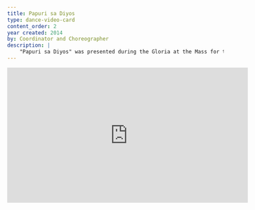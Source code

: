 ```yaml
---
title: Papuri sa Diyos
type: dance-video-card
content_order: 2
year created: 2014
by: Coordinator and Choreographer
description: |
    "Papuri sa Diyos" was presented during the Gloria at the Mass for the Feast of San Lorenzo Ruiz at St. Patrick’s Cathedral on September 25, 2014, before presiders Cardinal Parolin, the Vatican Secretary of State, and Archbishop Auza, the Permanent Observer of the Holy See to the United Nations. I coordinated and choreographed the dance, which included several groups ranging in age, background, and faith.
---
```

<iframe width="560" height="315" src="https://www.youtube.com/embed/owywoGitAJ4" frameborder="0" allow="accelerometer; autoplay; encrypted-media; gyroscope; picture-in-picture" allowfullscreen title="Video of 'Papuri sa Diyos' presented at St. Patrick's Cathedral."></iframe>
